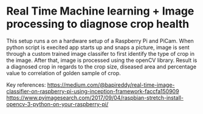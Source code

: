 # Real Time Machine learning + Image processing to diagnose crop health
This setup runs a on a hardware setup of a Raspberry Pi and PiCam. When python script is execited app starts up and snaps a picture, image is sent through a custom trained image classifer to first identify the type of crop in the image. After that, image is processed using the openCV library. Result is a diagnosed crop in regards to the crop size, diseased area and percentage value to correlation of golden sample of crop.

Key references:
https://medium.com/@bapireddy/real-time-image-classifier-on-raspberry-pi-using-inception-framework-faccfa150909
https://www.pyimagesearch.com/2017/09/04/raspbian-stretch-install-opencv-3-python-on-your-raspberry-pi/

